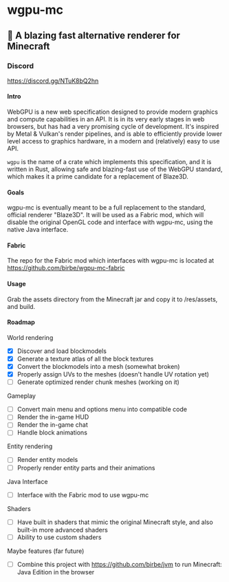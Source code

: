 # wgpu-mc

## 🚀 A blazing fast alternative renderer for Minecraft
### Discord
https://discord.gg/NTuK8bQ2hn

#### Intro

WebGPU is a new web specification designed to provide modern graphics and compute capabilities in an API.
It is in its very early stages in web browsers, but has had a very promising cycle of development. It's inspired by
Metal & Vulkan's render pipelines, and is able to efficiently provide lower level access to graphics hardware, in a modern
and (relatively) easy to use API. 

`wgpu` is the name of a crate which implements this specification, and it is written in Rust, allowing safe and blazing-fast
use of the WebGPU standard, which makes it a prime candidate for a replacement of Blaze3D.

#### Goals

wgpu-mc is eventually meant to be a full replacement to the standard, official renderer "Blaze3D".
It will be used as a Fabric mod, which will disable the original OpenGL code and interface with wgpu-mc, using the native
Java interface.

#### Fabric

The repo for the Fabric mod which interfaces with wgpu-mc is located at https://github.com/birbe/wgpu-mc-fabric

#### Usage

Grab the assets directory from the Minecraft jar and copy it to /res/assets, and build.

#### Roadmap

World rendering

- [x] Discover and load blockmodels
- [x] Generate a texture atlas of all the block textures 
- [x] Convert the blockmodels into a mesh (somewhat broken)
- [x] Properly assign UVs to the meshes (doesn't handle UV rotation yet)
- [ ] Generate optimized render chunk meshes (working on it)

Gameplay

- [ ] Convert main menu and options menu into compatible code
- [ ] Render the in-game HUD
- [ ] Render the in-game chat
- [ ] Handle block animations

Entity rendering

- [ ] Render entity models
- [ ] Properly render entity parts and their animations

Java Interface

- [ ] Interface with the Fabric mod to use wgpu-mc

Shaders

- [ ] Have built in shaders that mimic the original Minecraft style, and also built-in more advanced shaders
- [ ] Ability to use custom shaders

Maybe features (far future)

- [ ] Combine this project with https://github.com/birbe/jvm to run Minecraft: Java Edition in the browser